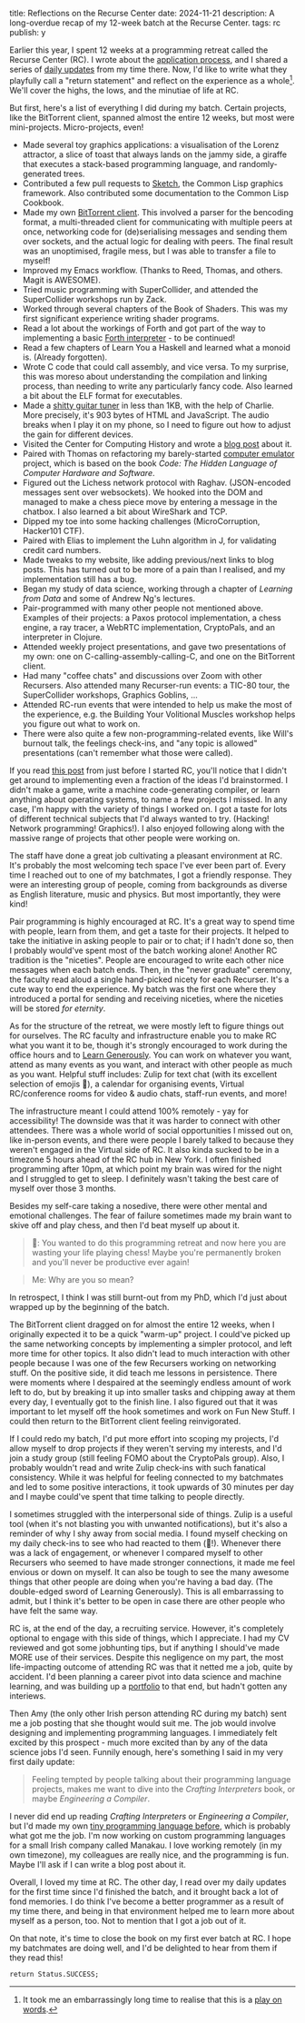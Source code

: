 title: Reflections on the Recurse Center
date: 2024-11-21
description: A long-overdue recap of my 12-week batch at the Recurse Center.
tags: rc
publish: y

Earlier this year, I spent 12 weeks at a programming retreat called the Recurse Center (RC). I wrote about the [application process](/blog/recurse.html), and I shared a series of [daily updates](/blog/tag/rc.html) from my time there. Now, I'd like to write what they playfully call a "return statement" and reflect on the experience as a whole[^return]. We'll cover the highs, the lows, and the minutiae of life at RC.

But first, here's a list of everything I did during my batch. Certain projects, like the BitTorrent client, spanned almost the entire 12 weeks, but most were mini-projects. Micro-projects, even!

- Made several toy graphics applications: a visualisation of the Lorenz attractor, a slice of toast that always lands on the jammy side, a giraffe that executes a stack-based programming language, and randomly-generated trees.
- Contributed a few pull requests to [Sketch](https://github.com/vydd/sketch), the Common Lisp graphics framework. Also contributed some documentation to the Common Lisp Cookbook.
- Made my own [BitTorrent client](https://github.com/Kevinpgalligan/cl-bittorrent). This involved a parser for the bencoding format, a multi-threaded client for communicating with multiple peers at once, networking code for (de)serialising messages and sending them over sockets, and the actual logic for dealing with peers. The final result was an unoptimised, fragile mess, but I was able to transfer a file to myself!
- Improved my Emacs workflow. (Thanks to Reed, Thomas, and others. Magit is AWESOME).
- Tried music programming with SuperCollider, and attended the SuperCollider workshops run by Zack.
- Worked through several chapters of the Book of Shaders. This was my first significant experience writing shader programs.
- Read a lot about the workings of Forth and got part of the way to implementing a basic [Forth interpreter](https://github.com/Kevinpgalligan/cloroforth) - to be continued!
- Read a few chapters of Learn You a Haskell and learned what a monoid is. (Already forgotten).
- Wrote C code that could call assembly, and vice versa. To my surprise, this was moreso about understanding the compilation and linking process, than needing to write any particularly fancy code. Also learned a bit about the ELF format for executables.
- Made a [shitty guitar tuner](/apps/tuner.html) in less than 1KB, with the help of Charlie. More precisely, it's 903 bytes of HTML and JavaScript. The audio breaks when I play it on my phone, so I need to figure out how to adjust the gain for different devices.
- Visited the Center for Computing History and wrote a [blog post](/blog/center-computing.html) about it.
- Paired with Thomas on refactoring my barely-started [computer emulator](https://github.com/Kevinpgalligan/hidl) project, which is based on the book *Code: The Hidden Language of Computer Hardware and Software*.
- Figured out the Lichess network protocol with Raghav. (JSON-encoded messages sent over websockets). We hooked into the DOM and managed to make a chess piece move by entering a message in the chatbox. I also learned a bit about WireShark and TCP.
- Dipped my toe into some hacking challenges (MicroCorruption, Hacker101 CTF).
- Paired with Elias to implement the Luhn algorithm in J, for validating credit card numbers.
- Made tweaks to my website, like adding previous/next links to blog posts. This has turned out to be more of a pain than I realised, and my implementation still has a bug.
- Began my study of data science, working through a chapter of *Learning from Data* and some of Andrew Ng's lectures.
- Pair-programmed with many other people not mentioned above. Examples of their projects: a Paxos protocol implementation, a chess engine, a ray tracer, a WebRTC implementation, CryptoPals, and an interpreter in Clojure.
- Attended weekly project presentations, and gave two presentations of my own: one on C-calling-assembly-calling-C, and one on the BitTorrent client.
- Had many "coffee chats" and discussions over Zoom with other Recursers. Also attended many Recurser-run events: a TIC-80 tour, the SuperCollider workshops, Graphics Goblins, ...
- Attended RC-run events that were intended to help us make the most of the experience, e.g. the Building Your Volitional Muscles workshop helps you figure out what to work on.
- There were also quite a few non-programming-related events, like Will's burnout talk, the feelings check-ins, and "any topic is allowed" presentations (can't remember what those were called).

If you read [this post](/blog/recurse.html) from just before I started RC, you'll notice that I didn't get around to implementing even a fraction of the ideas I'd brainstormed. I didn't make a game, write a machine code-generating compiler, or learn anything about operating systems, to name a few projects I missed. In any case, I'm happy with the variety of things I worked on. I got a taste for lots of different technical subjects that I'd always wanted to try. (Hacking! Network programming! Graphics!). I also enjoyed following along with the massive range of projects that other people were working on.

The staff have done a great job cultivating a pleasant environment at RC. It's probably the most welcoming tech space I've ever been part of. Every time I reached out to one of my batchmates, I got a friendly response. They were an interesting group of people, coming from backgrounds as diverse as English literature, music and physics. But most importantly, they were kind!

Pair programming is highly encouraged at RC. It's a great way to spend time with people, learn from them, and get a taste for their projects. It helped to take the initiative in asking people to pair or to chat; if I hadn't done so, then I probably would've spent most of the batch working alone! Another RC tradition is the "niceties". People are encouraged to write each other nice messages when each batch ends. Then, in the "never graduate" ceremony, the faculty read aloud a single hand-picked nicety for each Recurser. It's a cute way to end the experience. My batch was the first one where they introduced a portal for sending and receiving niceties, where the niceties will be stored *for eternity*.

As for the structure of the retreat, we were mostly left to figure things out for ourselves. The RC faculty and infrastructure enable you to make RC what you want it to be, though it's strongly encouraged to work during the office hours and to [Learn Generously](https://www.recurse.com/self-directives). You can work on whatever you want, attend as many events as you want, and interact with other people as much as you want. Helpful stuff includes: Zulip for text chat (with its excellent selection of emojis 🐙), a calendar for organising events, Virtual RC/conference rooms for video & audio chats, staff-run events, and more!

The infrastructure meant I could attend 100% remotely - yay for accessibility! The downside was that it was harder to connect with other attendees. There was a whole world of social opportunities I missed out on, like in-person events, and there were people I barely talked to because they weren't engaged in the Virtual side of RC. It also kinda sucked to be in a timezone 5 hours ahead of the RC hub in New York. I often finished programming after 10pm, at which point my brain was wired for the night and I struggled to get to sleep. I definitely wasn't taking the best care of myself over those 3 months.

Besides my self-care taking a nosedive, there were other mental and emotional challenges. The fear of failure sometimes made my brain want to skive off and play chess, and then I'd beat myself up about it.

> 🧠: You wanted to do this programming retreat and now here you are wasting your life playing chess! Maybe you're permanently broken and you'll never be productive ever again!

> Me: Why are you so mean?

In retrospect, I think I was still burnt-out from my PhD, which I'd just about wrapped up by the beginning of the batch.

The BitTorrent client dragged on for almost the entire 12 weeks, when I originally expected it to be a quick "warm-up" project. I could've picked up the same networking concepts by implementing a simpler protocol, and left more time for other topics. It also didn't lead to much interaction with other people because I was one of the few Recursers working on networking stuff. On the positive side, it did teach me lessons in persistence. There were moments where I despaired at the seemingly endless amount of work left to do, but by breaking it up into smaller tasks and chipping away at them every day, I eventually got to the finish line. I also figured out that it was important to let myself off the hook sometimes and work on Fun New Stuff. I could then return to the BitTorrent client feeling reinvigorated.

If I could redo my batch, I'd put more effort into scoping my projects, I'd allow myself to drop projects if they weren't serving my interests, and I'd join a study group (still feeling FOMO about the CryptoPals group). Also, I probably wouldn't read and write Zulip check-ins with such fanatical consistency. While it was helpful for feeling connected to my batchmates and led to some positive interactions, it took upwards of 30 minutes per day and I maybe could've spent that time talking to people directly.

I sometimes struggled with the interpersonal side of things. Zulip is a useful tool (when it's not blasting you with unwanted notifications), but it's also a reminder of why I shy away from social media. I found myself checking on my daily check-ins to see who had reacted to them (🐙!). Whenever there was a lack of engagement, or whenever I compared myself to other Recursers who seemed to have made stronger connections, it made me feel envious or down on myself. It can also be tough to see the many awesome things that other people are doing when you're having a bad day. (The double-edged sword of Learning Generously). This is all embarrassing to admit, but I think it's better to be open in case there are other people who have felt the same way. 

RC is, at the end of the day, a recruiting service. However, it's completely optional to engage with this side of things, which I appreciate. I had my CV reviewed and got some jobhunting tips, but if anything I should've made MORE use of their services. Despite this negligence on my part, the most life-impacting outcome of attending RC was that it netted me a job, quite by accident. I'd been planning a career pivot into data science and machine learning, and was building up a [portfolio](/dsml-portfolio.html) to that end, but hadn't gotten any interiews.

Then Amy (the only other Irish person attending RC during my batch) sent me a job posting that she thought would suit me. The job would involve designing and implementing programming languages. I immediately felt excited by this prospect - much more excited than by any of the data science jobs I'd seen. Funnily enough, here's something I said in my very first daily update:

> Feeling tempted by people talking about their programming language projects, makes me want to dive into the *Crafting Interpreters* book, or maybe *Engineering a Compiler*.

I never did end up reading *Crafting Interpreters* or *Engineering a Compiler*, but I'd made my own [tiny programming language before](https://github.com/Kevinpgalligan/ka), which is probably what got me the job. I'm now working on custom programming languages for a small Irish company called Manakau. I love working remotely (in my own timezone), my colleagues are really nice, and the programming is fun. Maybe I'll ask if I can write a blog post about it.

Overall, I loved my time at RC. The other day, I read over my daily updates for the first time since I'd finished the batch, and it brought back a lot of fond memories. I do think I've become a better programmer as a result of my time there, and being in that environment helped me to learn more about myself as a person, too. Not to mention that I got a job out of it.

On that note, it's time to close the book on my first ever batch at RC. I hope my batchmates are doing well, and I'd be delighted to hear from them if they read this!

`return Status.SUCCESS;`

[^return]: It took me an embarrassingly long time to realise that this is a [play on words](https://en.wikipedia.org/wiki/Return_statement).
